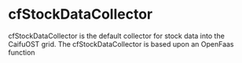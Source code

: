 # cfStockDataCollector
cfStockDataCollector is the default collector for stock data into the CaifuOST grid. The cfStockDataCollector is based upon an OpenFaas function
